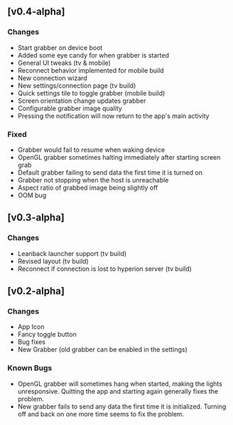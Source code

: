 ## [v0.4-alpha]
### Changes
- Start grabber on device boot
- Added some eye candy for when grabber is started
- General UI tweaks (tv & mobile)
- Reconnect behavior implemented for mobile build
- New connection wizard
- New settings/connection page (tv build)
- Quick settings tile to toggle grabber (mobile build)
- Screen orientation change updates grabber
- Configurable grabber image quality
- Pressing the notification will now return to the app's main activity

### Fixed
- Grabber would fail to resume when waking device
- OpenGL grabber sometimes halting immediately after starting screen grab
- Default grabber failing to send data the first time it is turned on
- Grabber not stopping when the host is unreachable
- Aspect ratio of grabbed image being slightly off
- OOM bug

## [v0.3-alpha]
### Changes
- Leanback launcher support (tv build)
- Revised layout (tv build)
- Reconnect if connection is lost to hyperion server (tv build)

## [v0.2-alpha]
### Changes
- App Icon
- Fancy toggle button
- Bug fixes
- New Grabber (old grabber can be enabled in the settings)

### Known Bugs
- OpenGL grabber will sometimes hang when started, making the lights unresponsive. Quitting the app and starting again generally fixes the problem.
- New grabber fails to send any data the first time it is initialized. Turning off and back on one more time seems to fix the problem.
